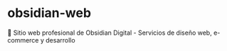 # obsidian-web
🚀 Sitio web profesional de Obsidian Digital - Servicios de diseño web, e-commerce y desarrollo
